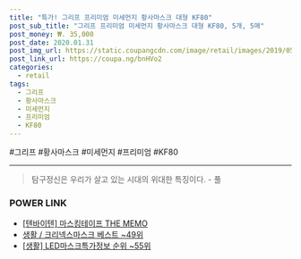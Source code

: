 ```yaml
--- 
title: "특가! 그리프 프리미엄 미세먼지 황사마스크 대형 KF80" 
post_sub_title: "그리프 프리미엄 미세먼지 황사마스크 대형 KF80, 5개, 5매" 
post_money: ₩. 35,000 
post_date: 2020.01.31 
post_img_url: https://static.coupangcdn.com/image/retail/images/2019/05/10/13/8/742ace1b-583e-4f78-acbf-584f0cbf55de.jpg 
post_link_url: https://coupa.ng/bnHVo2 
categories: 
  - retail 
tags: 
  - 그리프 
  - 황사마스크 
  - 미세먼지 
  - 프리미엄 
  - KF80 
--- 
```

  #그리프 #황사마스크 #미세먼지 #프리미엄 #KF80 
<hr> 

> 탐구정신은 우리가 살고 있는 시대의 위대한 특징이다. - 풀 


### POWER LINK

* <a href="https://blog.naver.com/sakai111/221785078165" target="_blank">[텐바이텐] 마스킹테이프 THE MEMO</a>
* <a href="https://blog.naver.com/santokki14/221786800619" target="_blank">생활 / 크리넥스마스크 베스트 ~49위</a>
* <a href="https://blog.naver.com/fasyy4321/221772522913" target="_blank"> [생활] LED마스크특가정보 순위 ~55위</a>
